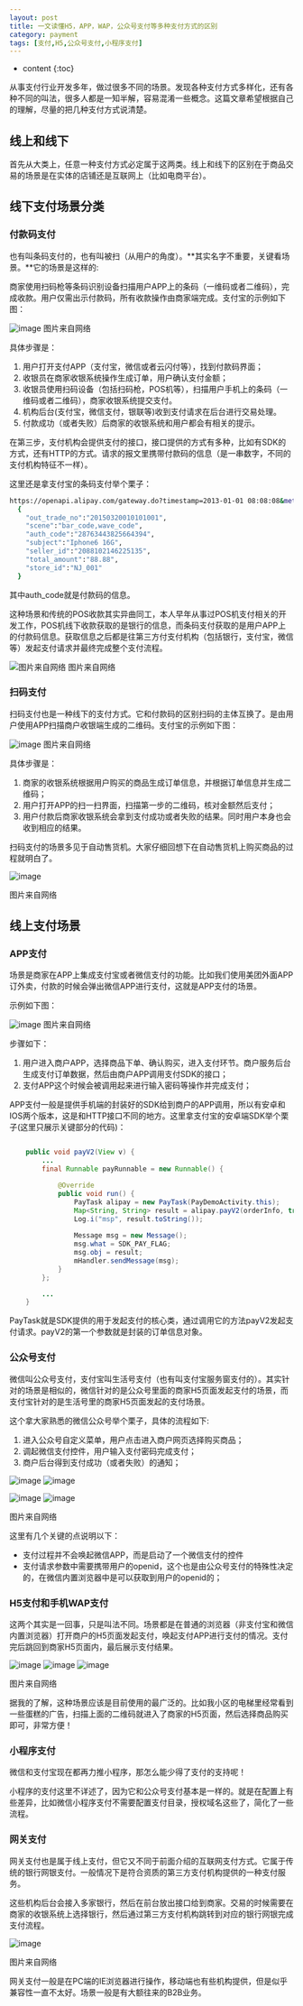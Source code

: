 ```yaml
---
layout: post
title: 一文读懂H5，APP，WAP，公众号支付等多种支付方式的区别
category: payment
tags: [支付,H5,公众号支付,小程序支付]
---
```


* content
{:toc}


从事支付行业开发多年，做过很多不同的场景。发现各种支付方式多样化，还有各种不同的叫法，很多人都是一知半解，容易混淆一些概念。这篇文章希望根据自己的理解，尽量的把几种支付方式说清楚。

## 线上和线下

首先从大类上，任意一种支付方式必定属于这两类。线上和线下的区别在于商品交易的场景是在实体的店铺还是互联网上（比如电商平台）。

## 线下支付场景分类

### 付款码支付

也有叫条码支付的，也有叫被扫（从用户的角度）。**其实名字不重要，关键看场景。**它的场景是这样的:

商家使用扫码枪等条码识别设备扫描用户APP上的条码（一维码或者二维码），完成收款。用户仅需出示付款码，所有收款操作由商家端完成。支付宝的示例如下图：

![image](https://cdn.nlark.com/lark/0/2018/png/5909/1545380209392-875f14c7-22b2-468b-b394-dbc216fa4e5f.png#align=left&display=inline&height=436&originHeight=474&originWidth=815&status=done&width=750)
图片来自网络

具体步骤是：

1. 用户打开支付APP（支付宝，微信或者云闪付等），找到付款码界面；
2. 收银员在商家收银系统操作生成订单，用户确认支付金额；
3. 收银员使用扫码设备（包括扫码枪，POS机等），扫描用户手机上的条码（一维码或者二维码），商家收银系统提交支付。
4. 机构后台(支付宝，微信支付，银联等)收到支付请求在后台进行交易处理。
5. 付款成功（或者失败）后商家的收银系统和用户都会有相关的提示。

在第三步，支付机构会提供支付的接口，接口提供的方式有多种，比如有SDK的方式，还有HTTP的方式。请求的报文里携带付款码的信息（是一串数字，不同的支付机构特征不一样）。

这里还是拿支付宝的条码支付举个栗子：

``` bash
https://openapi.alipay.com/gateway.do?timestamp=2013-01-01 08:08:08&method=alipay.trade.pay&app_id=2284&sign_type=RSA2&sign=ERITJKEIJKJHKKKKKKKHJEREEEEEEEEEEE&version=1.0&biz_content=
  {
    "out_trade_no":"20150320010101001",
    "scene":"bar_code,wave_code",
    "auth_code":"28763443825664394",
    "subject":"Iphone6 16G",
    "seller_id":"2088102146225135",
    "total_amount":"88.88",
    "store_id":"NJ_001"
  }
```

其中auth_code就是付款码的信息。

这种场景和传统的POS收款其实异曲同工，本人早年从事过POS机支付相关的开发工作，POS机线下收款获取的是银行的信息，而条码支付获取的是用户APP上的付款码信息。获取信息之后都是往第三方付支付机构（包括银行，支付宝，微信等）发起支付请求并最终完成整个支付流程。


![图片来自网络](https://timgsa.baidu.com/timg?image&quality=80&size=b9999_10000&sec=1555928627530&di=31f054b50f449c73b7a83f16e45badb1&imgtype=0&src=http%3A%2F%2Fimg.mp.itc.cn%2Fupload%2F20170719%2F40c49b8a693145ddbd9b6c62f035f4e0_th.jpg)
图片来自网络


### 扫码支付

扫码支付也是一种线下的支付方式。它和付款码的区别扫码的主体互换了。是由用户使用APP扫描商户收银端生成的二维码。支付宝的示例如下图：

![image](https://cdn.nlark.com/lark/0/2018/png/5909/1545380470338-c1a669b0-1ff5-4848-8cab-e576216905fd.png#align=left&display=inline&height=356&originHeight=368&originWidth=828&status=done&width=800)
图片来自网络

具体步骤是：

1. 商家的收银系统根据用户购买的商品生成订单信息，并根据订单信息并生成二维码；
2. 用户打开APP的扫一扫界面，扫描第一步的二维码，核对金额然后支付；
3. 用户付款后商家收银系统会拿到支付成功或者失败的结果。同时用户本身也会收到相应的结果。

扫码支付的场景多见于自动售货机。大家仔细回想下在自动售货机上购买商品的过程就明白了。


![image](http://img.dav01.com/e/2018/6/21/davinfo_215546_1529562031320_1555442136.png)

图片来自网络

## 线上支付场景


### APP支付

场景是商家在APP上集成支付宝或者微信支付的功能。比如我们使用美团外面APP订外卖，付款的时候会弹出微信APP进行支付，这就是APP支付的场景。


示例如下图：

![image](https://gw.alipayobjects.com/os/skylark-tools/public/files/2db4858c9abd822d7ff47a414712b862.png%26originHeight%3D690%26originWidth%3D1126%26size%3D108352%26status%3Ddone%26width%3D746)
图片来自网络


步骤如下：

1. 用户进入商户APP，选择商品下单、确认购买，进入支付环节。商户服务后台生成支付订单数据，然后由商户APP调用支付SDK的接口；
2. 支付APP这个时候会被调用起来进行输入密码等操作并完成支付；

APP支付一般是提供手机端的封装好的SDK给到商户的APP调用，所以有安卓和IOS两个版本，这是和HTTP接口不同的地方。这里拿支付宝的安卓端SDK举个栗子(这里只展示关键部分的代码)：

``` java

	public void payV2(View v) {
		...
		final Runnable payRunnable = new Runnable() {

			@Override
			public void run() {
				PayTask alipay = new PayTask(PayDemoActivity.this);
				Map<String, String> result = alipay.payV2(orderInfo, true);
				Log.i("msp", result.toString());
				
				Message msg = new Message();
				msg.what = SDK_PAY_FLAG;
				msg.obj = result;
				mHandler.sendMessage(msg);
			}
		};

		...
	}
```

PayTask就是SDK提供的用于发起支付的核心类，通过调用它的方法payV2发起支付请求。payV2的第一个参数就是封装的订单信息对象。

### 公众号支付

微信叫公众号支付，支付宝叫生活号支付（也有叫支付宝服务窗支付的）。其实针对的场景是相似的，微信针对的是公众号里面的商家H5页面发起支付的场景，而支付宝针对的是生活号里的商家H5页面发起的支付场景。

这个拿大家熟悉的微信公众号举个栗子，具体的流程如下:

1. 进入公众号自定义菜单，用户点击进入商户网页选择购买商品；
2. 调起微信支付控件，用户输入支付密码完成支付；
3. 商户后台得到支付成功（或者失败）的通知；

![image](https://pay.weixin.qq.com/wiki/doc/api/img/chapter7_1_1.jpg)
![image](https://pay.weixin.qq.com/wiki/doc/api/img/chapter7_1_2.jpg)

![image](https://pay.weixin.qq.com/wiki/doc/api/img/chapter7_1_3.jpg)
![image](https://pay.weixin.qq.com/wiki/doc/api/img/chapter7_1_4.jpg)

图片来自网络

这里有几个关键的点说明以下：

* 支付过程并不会唤起微信APP，而是启动了一个微信支付的控件
* 支付请求参数中需要携带用户的openid，这个也是由公众号支付的特殊性决定的，在微信内置浏览器中是可以获取到用户的openid的；

### H5支付和手机WAP支付

这两个其实是一回事，只是叫法不同。场景都是在普通的浏览器（非支付宝和微信内置浏览器）打开商户的H5页面发起支付，唤起支付APP进行支付的情况。支付完后跳回到商家H5页面内，最后展示支付结果。


![image](https://pay.weixin.qq.com/wiki/doc/api/img/chapter15_3_1.jpg)
![image](https://pay.weixin.qq.com/wiki/doc/api/img/chapter15_3_3.jpg)
![image](https://pay.weixin.qq.com/wiki/doc/api/img/chapter15_3_4.jpg)

图片来自网络

据我的了解，这种场景应该是目前使用的最广泛的。比如我小区的电梯里经常看到一些蛋糕的广告，扫描上面的二维码就进入了商家的H5页面，然后选择商品购买即可，非常方便！


### 小程序支付

微信和支付宝现在都再力推小程序，那怎么能少得了支付的支持呢！

小程序的支付这里不详述了，因为它和公众号支付基本是一样的。就是在配置上有些差异，比如微信小程序支付不需要配置支付目录，授权域名这些了，简化了一些流程。



### 网关支付

网关支付也是属于线上支付，但它又不同于前面介绍的互联网支付方式。它属于传统的银行网银支付。一般情况下是符合资质的第三方支付机构提供的一种支付服务。

这些机构后台会接入多家银行，然后在前台放出接口给到商家。交易的时候需要在商家的收银系统上选择银行，然后通过第三方支付机构跳转到对应的银行网银完成支付流程。

![image](https://ss2.bdstatic.com/70cFvnSh_Q1YnxGkpoWK1HF6hhy/it/u=1127709675,839655155&fm=26&gp=0.jpg)

图片来自网络

网关支付一般是在PC端的IE浏览器进行操作，移动端也有些机构提供，但是似乎兼容性一直不太好。场景一般是有大额往来的B2B业务。
